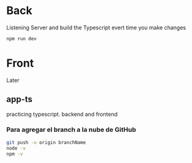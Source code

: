 # Back
 
Listening Server and build the Typescript evert time you make changes
```javascript
npm run dev
```

# Front
Later


## app-ts
practicing typescript. backend and frontend


### Para agregar el branch a la nube de GitHub
```bash
git push -u origin branchName
node -v
npm -v
```
